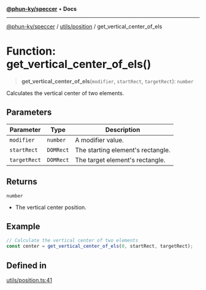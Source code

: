 [**@phun-ky/speccer**](../../../README.md) • **Docs**

***

[@phun-ky/speccer](../../../README.md) / [utils/position](../README.md) / get\_vertical\_center\_of\_els

# Function: get\_vertical\_center\_of\_els()

> **get\_vertical\_center\_of\_els**(`modifier`, `startRect`, `targetRect`): `number`

Calculates the vertical center of two elements.

## Parameters

| Parameter | Type | Description |
| ------ | ------ | ------ |
| `modifier` | `number` | A modifier value. |
| `startRect` | `DOMRect` | The starting element's rectangle. |
| `targetRect` | `DOMRect` | The target element's rectangle. |

## Returns

`number`

- The vertical center position.

## Example

```ts
// Calculate the vertical center of two elements
const center = get_vertical_center_of_els(0, startRect, targetRect);
```

## Defined in

[utils/position.ts:41](https://github.com/phun-ky/speccer/blob/main/src/utils/position.ts#L41)
